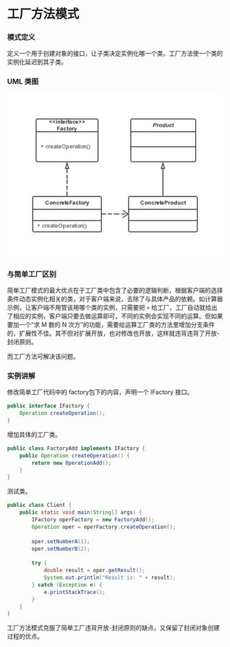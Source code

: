 工厂方法模式
===

### 模式定义
定义一个用于创建对象的接口，让子类决定实例化哪一个类。工厂方法使一个类的实例化延迟到其子类。

### UML 类图

![工厂方法模式](img/05-factorymethod.png)

### 与简单工厂区别

简单工厂模式的最大优点在于工厂类中包含了必要的逻辑判断，根据客户端的选择条件动态实例化相关的类，对于客户端来说，去除了与具体产品的依赖。如计算器示例，让客户端不用管该用哪个类的实例，只需要把 `+` 给工厂，工厂自动就给出了相应的实例，客户端只要去做运算即可，不同的实例会实现不同的运算。但如果要加一个“求 M 数的 N 次方”的功能，需要给运算工厂类的方法里增加分支条件的，扩展性不佳。其不但对扩展开放，也对修改也开放，这样就违背违背了开放-封闭原则。

而工厂方法可解决该问题。

### 实例讲解

修改简单工厂代码中的 factory包下的内容，声明一个 IFactory 接口。

```java
public interface IFactory {
    Operation createOperation();
}
```

增加具体的工厂类。

```java
public class FactoryAdd implements IFactory {
    public Operation createOperation() {
        return new OperationAdd();
    }
}
```

测试类。

```java
public class Client {
    public static void main(String[] args) {
        IFactory operFactory = new FactoryAdd();
        Operation oper = operFactory.createOperation();

        oper.setNumberA(1);
        oper.setNumberB(2);

        try {
            double result = oper.getResult();
            System.out.println("Result is: " + result);
        } catch (Exception e) {
            e.printStackTrace();
        }
    }
}
```

工厂方法模式克服了简单工厂违背开放-封闭原则的缺点，又保留了封闭对象创建过程的优点。
